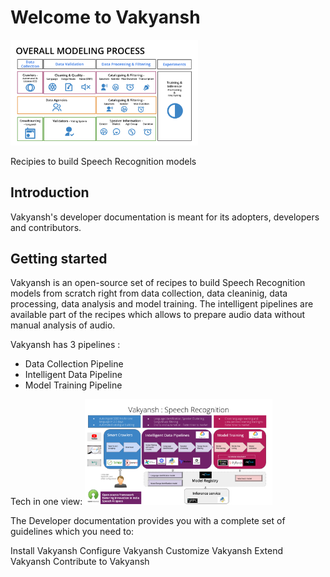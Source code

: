 # Welcome to Vakyansh

<img src="img/vakyansh_modeling.png" alt="drawing" width="300"/>

Recipies to build Speech Recognition models

## Introduction

Vakyansh's developer documentation is meant for its adopters, developers and contributors.

## Getting started

Vakyansh is an open-source set of recipes to build Speech Recognition models from scratch right from data collection,
data cleaninig, data processing, data analysis and model training. The intelligent pipelines are available part of the recipes which allows to prepare audio data without manual analysis of audio. 

Vakyansh has 3 pipelines :
- Data Collection Pipeline
- Intelligent Data Pipeline
- Model Training Pipeline

Tech in one view:
<img src="img/vakyansh_tech.png" alt="drawing" width="300"/>


The Developer documentation provides you with a complete set of guidelines which you need to:

Install Vakyansh
Configure Vakyansh
Customize Vakyansh
Extend Vakyansh
Contribute to Vakyansh
